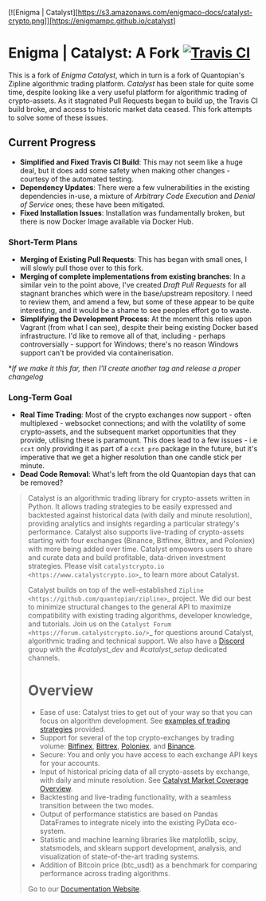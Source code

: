 [![Enigma | Catalyst][https://s3.amazonaws.com/enigmaco-docs/catalyst-crypto.png]][https://enigmampc.github.io/catalyst]

# Enigma | Catalyst: A Fork [![Travis CI][travis-master]][travis-url]

This is a fork of *Enigma Catalyst*, which in turn is a fork of Quantopian's Zipline algorithmic trading platform. *Catalyst* has been stale for quite some time, despite looking like a very useful platform for algorithmic trading of crypto-assets. As it stagnated Pull Requests began to build up, the Travis CI build broke, and access to historic market data ceased. This fork attempts to solve some of these issues.

## Current Progress

- **Simplified and Fixed Travis CI Build**: This may not seem like a huge deal, but it does add some safety when making other changes - courtesy of the automated testing.
- **Dependency Updates**: There were a few vulnerabilities in the existing dependencies in-use, a mixture of *Arbitrary Code Execution* and *Denial of Service* ones; these have been mitigated.
- **Fixed Installation Issues**: Installation was fundamentally broken, but there is now  Docker Image available via Docker Hub.

### Short-Term Plans

- **Merging of Existing Pull Requests**: This has began with small ones, I will slowly pull those over to this fork.
- **Merging of complete implementations from existing branches**: In a similar vein to the point above, I've created *Draft Pull Requests* for all stagnant branches which were in the base/upstream repository. I need to review them, and amend a few, but some of these appear to be quite interesting, and it would be a shame to see peoples effort go to waste.
- **Simplifying the Development Process**: At the moment this relies upon Vagrant (from what I can see), despite their being existing Docker based infrastructure. I'd like to remove all of that, including - perhaps controversially - support for Windows; there's no reason Windows support can't be provided via containerisation.

**If we make it this far, then I'll create another tag and release a proper changelog*

### Long-Term Goal

- **Real Time Trading**: Most of the crypto exchanges now support - often multiplexed - websocket connections; and with the volatility of some crypto-assets, and the subsequent market opportunities that they provide, utilising these is paramount. This does lead to a few issues - i.e `ccxt` only providing it as part of a `ccxt pro` package in the future, but it's imperative that we get a higher resolution than one candle stick per minute.
- **Dead Code Removal**: What's left from the old Quantopian days that can be removed?

> Catalyst is an algorithmic trading library for crypto-assets written in Python. It allows trading strategies to be easily expressed and backtested against historical data (with daily and minute resolution), providing analytics and insights regarding a particular strategy's performance. Catalyst also supports live-trading of crypto-assets starting with four exchanges (Binance, Bitfinex, Bittrex, and Poloniex) with more being added over time. Catalyst empowers users to share and curate data and build profitable, data-driven investment strategies. Please  visit `catalystcrypto.io <https://www.catalystcrypto.io>`_ to learn more about Catalyst.
>
> Catalyst builds on top of the well-established  `Zipline <https://github.com/quantopian/zipline>`_ project. We did our best to  minimize structural changes to the general API to maximize compatibility with existing trading algorithms, developer knowledge, and tutorials. Join us on the `Catalyst Forum <https://forum.catalystcrypto.io/>`_ for questions around Catalyst, algorithmic trading and technical support. We also have a [Discord](https://discord.gg/SJK32GY) group with the *#catalyst_dev* and *#catalyst_setup* dedicated channels.
>
> Overview
> ========
>
> -  Ease of use: Catalyst tries to get out of your way so that you can focus on algorithm development. See [examples of trading strategies](https://github.com/enigmampc/catalyst/tree/master/catalyst/examples) provided.
> -  Support for several of the top crypto-exchanges by trading volume: [Bitfinex](https://www.bitfinex.com), [Bittrex](http://www.bittrex.com), [Poloniex](https://www.poloniex.com), and [Binance](https://www.binance.com/).
> -  Secure: You and only you have access to each exchange API keys for your accounts.
> -  Input of historical pricing data of all crypto-assets by exchange, with daily and minute resolution. See  [Catalyst Market Coverage Overview](https://www.enigma.co/catalyst/status).
> -  Backtesting and live-trading functionality, with a seamless transition between the two modes.
> -  Output of performance statistics are based on Pandas DataFrames to integrate nicely into the existing PyData eco-system.
> -  Statistic and machine learning libraries like matplotlib, scipy, statsmodels, and sklearn support development, analysis, and visualization of state-of-the-art trading systems.
>-  Addition of Bitcoin price (btc_usdt) as a benchmark for comparing performance across trading algorithms.
>
> Go to our [Documentation Website](https://enigmampc.github.io/catalyst/).

[travis-master]: https://travis-ci.org/FergusInLondon/catalyst.svg?branch=master
[travis-url]: https;//travis-ci.org/FergusInLondon/catalyst

